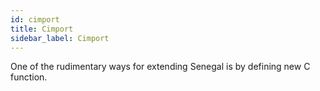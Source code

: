 ```yaml
---
id: cimport
title: Cimport
sidebar_label: Cimport
---
```


One of the rudimentary ways for extending Senegal is by defining new C function.